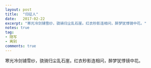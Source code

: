 ```yaml
---
layout: post
title:  "归征人"
date:   2017-02-22
excerpt: "寒光冷剑铺雪纱，骁骑归尘乱石崖。红衣秒影连相问，醉梦犹悸镜中花。"
notes: true
tag:
- 随写 
- 离别
comments: true
---
```


寒光冷剑铺雪纱，骁骑归尘乱石崖。红衣秒影连相问，醉梦犹悸镜中花。